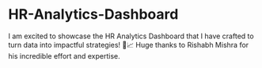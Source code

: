 # HR-Analytics-Dashboard
I am excited to showcase the HR Analytics Dashboard that I have crafted to turn data into impactful strategies! 🚀📈 Huge thanks to Rishabh Mishra for his incredible effort and expertise. 
